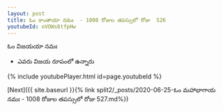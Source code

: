 ```yaml
---
layout: post
title: ఓం కాంతాయా నమః  - 1008 రోజుల తపస్సులో రోజు  526
youtubeId: oVOWs6tfpHw
---
```

 
 
 ఓం విజయయా నమః  
 
 -  ఎవరు విజయ రూపంలో ఉన్నారు 
 
  
 
  
 
 
 
 
 
 


{% include youtubePlayer.html id=page.youtubeId %}
 
[Next]({{ site.baseurl }}{% link  split2/_posts/2020-06-25-ఓం మహాభాగాయ నమః  - 1008 రోజుల తపస్సులో రోజు  527.md%})
 
